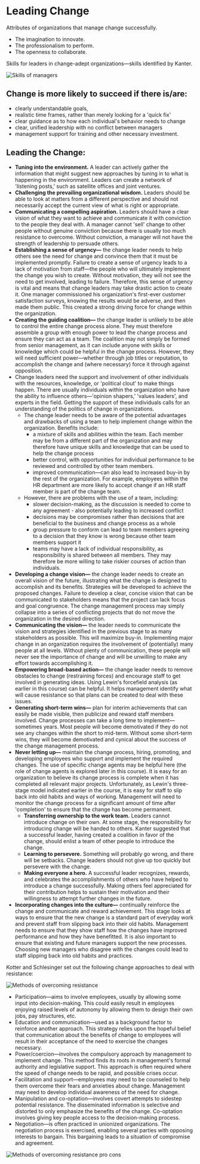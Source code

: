 # Leading Change

Attributes of organizations that manage change successfully.

* The imagination to innovate.
* The professionalism to perform.
* The openness to collaborate.

Skills for leaders in change-adept organizations—skills identified by Kanter.

![Skills of managers](images/skills_of_managers.png)

## Change is more likely to succeed if there is/are:

* clearly understandable goals,
* realistic time frames, rather than merely looking for a 'quick fix'
* clear guidance as to how each individual's behavior needs to change
* clear, unified leadership with no conflict between managers
* management support for training and other necessary investment.

## Leading the Change:

* **Tuning into the environment.** A leader can actively gather the information that might suggest new approaches by tuning in to what is happening in the environment. Leaders can create a network of 'listening posts,’ such as satellite offices and joint ventures.
* **Challenging the prevailing organizational wisdom.** Leaders should be able to look at matters from a different perspective and should not necessarily accept the current view of what is right or appropriate.
* **Communicating a compelling aspiration.** Leaders should have a clear vision of what they want to achieve and communicate it with conviction to the people they deal with. A manager cannot 'sell' change to other people without genuine conviction because there is usually too much resistance to overcome. Without conviction, a manager will not have the strength of leadership to persuade others.
* **Establishing a sense of urgency—** the change leader needs to help others see the need for change and convince them that it must be implemented promptly. Failure to create a sense of urgency leads to a lack of motivation from staff—the people who will ultimately implement the change you wish to create. Without motivation, they will not see the need to get involved, leading to failure. Therefore, this sense of urgency is vital and means that change leaders may take drastic action to create it. One manager commissioned his organization's first-ever customer satisfaction surveys, knowing the results would be adverse, and then made them public. This created a strong driving force for change within the organization.
* **Creating the guiding coalition—** the change leader is unlikely to be able to control the entire change process alone. They must therefore assemble a group with enough power to lead the change process and ensure they can act as a team. The coalition may not simply be formed from senior management, as it can include anyone with skills or knowledge which could be helpful in the change process. However, they will need sufficient power—whether through job titles or reputation, to accomplish the change and (where necessary) force it through against opposition.
* Change leaders need the support and involvement of other individuals with the resources, knowledge, or 'political clout' to make things happen. There are usually individuals within the organization who have the ability to influence others—'opinion shapers,’ 'values leaders', and experts in the field. Getting the support of these individuals calls for an understanding of the politics of change in organizations.
  * The change leader needs to be aware of the potential advantages and drawbacks of using a team to help implement change within the organization. Benefits include:
    * a mixture of skills and abilities within the team. Each member may be from a different part of the organization and may therefore have unique skills and knowledge that can be used to help the change process
    * better control, with opportunities for individual performance to be reviewed and controlled by other team members.
    * improved communication—can also lead to increased buy-in by the rest of the organization. For example, employees within the HR department are more likely to accept change if an HR staff member is part of the change team.
  * However, there are problems with the use of a team, including:
    * slower decision-making, as the discussion is needed to come to any agreement - also potentially leading to increased conflict
    * decisions may be compromises rather than decisions that are beneficial to the business and change process as a whole
    * group pressure to conform can lead to team members agreeing to a decision that they know is wrong because other team members support it
    * teams may have a lack of individual responsibility, as responsibility is shared between all members. They may therefore be more willing to take riskier courses of action than individuals.
* **Developing a change vision—** the change leader needs to create an overall vision of the future, illustrating what the change is designed to accomplish and its benefits. Strategies will be developed to achieve the proposed changes. Failure to develop a clear, concise vision that can be communicated to stakeholders means that the project can lack focus and goal congruence. The change management process may simply collapse into a series of conflicting projects that do not move the organization in the desired direction.
* **Communicating the vision—** the leader needs to communicate the vision and strategies identified in the previous stage to as many stakeholders as possible. This will maximize buy-in. Implementing major change in an organization requires the involvement of (potentially) many people at all levels. Without plenty of communication, these people will never see the importance of change and will be unwilling to make any effort towards accomplishing it.
* **Empowering broad-based action—** the change leader needs to remove obstacles to change (restraining forces) and encourage staff to get involved in generating ideas. Using Lewin's forcefield analysis (as earlier in this course) can be helpful. It helps management identify what will cause resistance so that plans can be created to deal with these issues.
* **Generating short-term wins—** plan for interim achievements that can easily be made visible, then publicize and reward staff members involved. Change processes can take a long time to implement—sometimes years. Most people will become demotivated if they do not see any changes within the short to mid-term. Without some short-term wins, they will become demotivated and cynical about the success of the change management process.
* **Never letting up—** maintain the change process, hiring, promoting, and developing employees who support and implement the required changes. The use of specific change agents may be helpful here (the role of change agents is explored later in this course). It is easy for an organization to believe its change process is complete when it has completed all relevant major projects. Unfortunately, as Lewin's three-stage model indicated earlier in the course, it is easy for staff to slip back into old habits and ways of working. Management will need to monitor the change process for a significant amount of time after 'completion' to ensure that the change has become permanent.
  * **Transferring ownership to the work team.** Leaders cannot introduce change on their own. At some stage, the responsibility for introducing change will be handed to others. Kanter suggested that a successful leader, having created a coalition in favor of the change, should enlist a team of other people to introduce the change.
  * **Learning to persevere.** Something will probably go wrong, and there will be setbacks. Change leaders should not give up too quickly but persevere with the change.
  * **Making everyone a hero.** A successful leader recognizes, rewards, and celebrates the accomplishments of others who have helped to introduce a change successfully. Making others feel appreciated for their contribution helps to sustain their motivation and their willingness to attempt further changes in the future.
* **Incorporating changes into the culture—** continually reinforce the change and communicate and reward achievement. This stage looks at ways to ensure that the new change is a standard part of everyday work and prevent staff from slipping back into their old habits. Management needs to ensure that they show staff how the changes have improved performance and how they have benefitted. It is also important to ensure that existing and future managers support the new processes. Choosing new managers who disagree with the changes could lead to staff slipping back into old habits and practices.

Kotter and Schlesinger set out the following change approaches to deal with resistance:

![Methods of overcoming resistance](images/methods_of_overcoming_resistance.png)



* Participation—aims to involve employees, usually by allowing some input into decision-making. This could easily result in employees enjoying raised levels of autonomy by allowing them to design their own jobs, pay structures, etc.
* Education and communication—used as a background factor to reinforce another approach. This strategy relies upon the hopeful belief that communication about the benefits of change to employees will result in their acceptance of the need to exercise the changes necessary.
* Power/coercion—involves the compulsory approach by management to implement change. This method finds its roots in management's formal authority and legislative support. This approach is often required where the speed of change needs to be rapid, and possible crises occur.
* Facilitation and support—employees may need to be counseled to help them overcome their fears and anxieties about change. Management may need to develop individual awareness of the need for change.
* Manipulation and co-optation—involves covert attempts to sidestep potential resistance. The disseminated information is selective and distorted to only emphasize the benefits of the change. Co-optation involves giving key people access to the decision-making process.
* Negotiation—is often practiced in unionized organizations. The negotiation process is exercised, enabling several parties with opposing interests to bargain. This bargaining leads to a situation of compromise and agreement.



![Methods of overcoming resistance pro cons](images/methods_of_overcoming_resistance_pro_cons.png)

